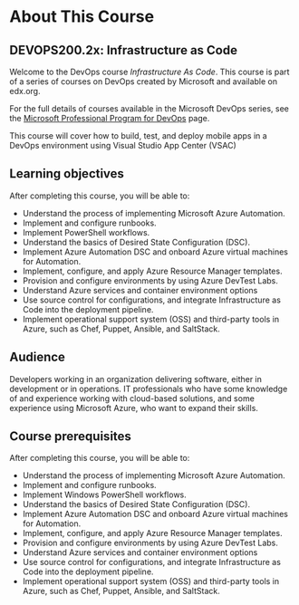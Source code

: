# About This Course 

## DEVOPS200.2x: Infrastructure as Code

Welcome to the DevOps course *Infrastructure As Code*. This course is part of a series of courses on DevOps created by Microsoft and available on edx.org. 

For the full details of courses available in the Microsoft DevOps series, see the  [Microsoft Professional Program for DevOps](https://academy.microsoft.com/en-us/professional-program/tracks/devops/) page.

This course will cover how to build, test, and deploy mobile apps in a DevOps environment using Visual Studio App Center (VSAC)


## Learning objectives ##

After completing this course, you will be able to:

 - Understand the process of implementing Microsoft Azure Automation.
 - Implement and configure runbooks.
 - Implement PowerShell workflows.
 - Understand the basics of Desired State Configuration (DSC).
 - Implement Azure Automation DSC and onboard Azure virtual machines for Automation.
 - Implement, configure, and apply Azure Resource Manager templates.
 - Provision and configure environments by using Azure DevTest Labs.
 - Understand Azure services and container environment options
 - Use source control for configurations, and integrate Infrastructure as Code into the deployment pipeline.
 - Implement operational support system (OSS) and third-party tools in Azure, such as Chef, Puppet, Ansible, and SaltStack.

## Audience ##

Developers working in an organization delivering software, either in development or in operations. IT professionals who have some knowledge of and experience working with cloud-based solutions, and 
some experience using Microsoft Azure, who want to expand their skills.

## Course prerequisites   ##

After completing this course, you will be able to:

 - Understand the process of implementing Microsoft Azure Automation.
 - Implement and configure runbooks.
 - Implement Windows PowerShell workflows.
 - Understand the basics of Desired State Configuration (DSC).
 - Implement Azure Automation DSC and onboard Azure virtual machines for Automation.
 - Implement, configure, and apply Azure Resource Manager templates.
 - Provision and configure environments by using Azure DevTest Labs.
 - Understand Azure services and container environment options
 - Use source control for configurations, and integrate Infrastructure as Code into the deployment pipeline.
 - Implement operational support system (OSS) and third-party tools in Azure, such as Chef, Puppet, Ansible, and SaltStack.







